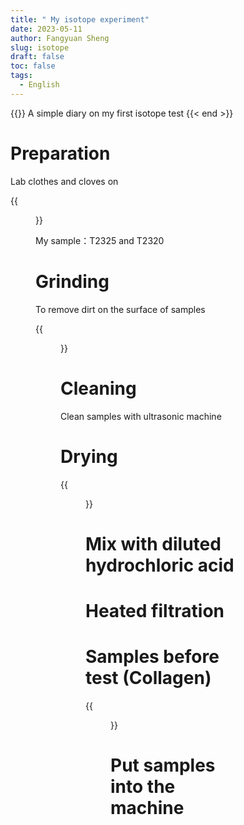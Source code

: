 ```yaml
---
title: " My isotope experiment"
date: 2023-05-11
author: Fangyuan Sheng
slug: isotope
draft: false
toc: false
tags:
  - English
---
```

{{<block class="note" >}}
A simple diary on my first isotope test
{{< end >}}
  
# Preparation 
  Lab clothes and cloves on 
  
{{<figure src="https://hellenshengfy.github.io/i1.jpg">}}
  
  My sample：T2325 and T2320
 
# Grinding
  To remove dirt on the surface of samples
  
{{<figure src="https://hellenshengfy.github.io/i2.jpg">}}
  
# Cleaning
  Clean samples with ultrasonic machine
  
# Drying
 
{{<figure src="https://hellenshengfy.github.io/i3.jpg">}}
  
# Mix with diluted hydrochloric acid
  
# Heated filtration
  
# Samples before test (Collagen)
{{<figure src="https://hellenshengfy.github.io/i4.jpg">}}
  
# Put samples into the machine
